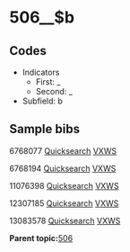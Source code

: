 # 506\_\_$b

## Codes

-   Indicators
    -   First: \_
    -   Second: \_
-   Subfield: b

## Sample bibs

6768077 [Quicksearch](https://search.library.yale.edu/catalog/6768077) [VXWS](http://prodorbis.library.yale.edu:7014/vxws/GetHoldingsService?bibId=6768077)

6768194 [Quicksearch](https://search.library.yale.edu/catalog/6768194) [VXWS](http://prodorbis.library.yale.edu:7014/vxws/GetHoldingsService?bibId=6768194)

11076398 [Quicksearch](https://search.library.yale.edu/catalog/11076398) [VXWS](http://prodorbis.library.yale.edu:7014/vxws/GetHoldingsService?bibId=11076398)

12307185 [Quicksearch](https://search.library.yale.edu/catalog/12307185) [VXWS](http://prodorbis.library.yale.edu:7014/vxws/GetHoldingsService?bibId=12307185)

13083578 [Quicksearch](https://search.library.yale.edu/catalog/13083578) [VXWS](http://prodorbis.library.yale.edu:7014/vxws/GetHoldingsService?bibId=13083578)

**Parent topic:**[506](../../tags/506/506.md)

